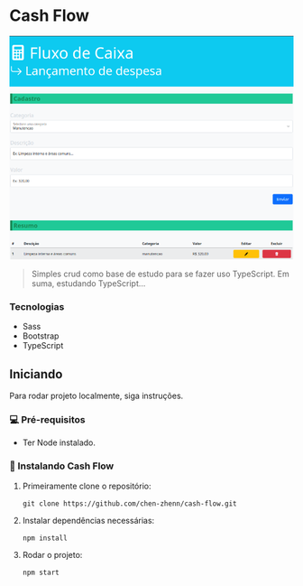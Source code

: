 # Cash Flow

<img src="src/assets/img/screenshot-layout.png">
 
> Simples crud como base de estudo para se fazer uso TypeScript. Em suma, estudando TypeScript...

### Tecnologias

- Sass
- Bootstrap
- TypeScript 

## Iniciando

Para rodar projeto localmente, siga instruções.

### 💻 Pré-requisitos

- Ter Node instalado.

### 🚀 Instalando Cash Flow

1. Primeiramente clone o repositório:
    ```
    git clone https://github.com/chen-zhenn/cash-flow.git
    ```

2. Instalar dependências necessárias:
    ```
    npm install
    ```
3. Rodar o projeto:
    ```
    npm start
    ```

